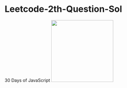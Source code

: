 # Leetcode-2th-Question-Sol
30 Days of JavaScript
<img src="https://github.com/mhmod33/Leetcode-2th-Question-Sol/tree/main/download.png" width="200">
